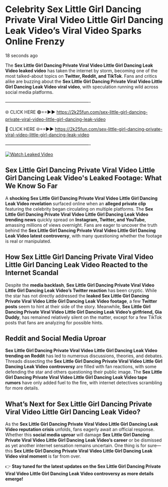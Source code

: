 # Celebrity Sex Little Girl Dancing Private Viral Video Little Girl Dancing Leak Video’s Viral Video Sparks Online Frenzy

18 seconds ago

The **Sex Little Girl Dancing Private Viral Video Little Girl Dancing Leak Video leaked video** has taken the internet by storm, becoming one of the most talked-about topics on **Twitter, Reddit, and TikTok**. Fans and critics alike are buzzing about the **Sex Little Girl Dancing Private Viral Video Little Girl Dancing Leak Video viral video**, with speculation running wild across social media platforms.

———————————————————-

🌐 CLICK HERE 🟢==►► https://2k25fun.com/sex-little-girl-dancing-private-viral-video-little-girl-dancing-leak-video

🔴 CLICK HERE 🌐==►► https://2k25fun.com/sex-little-girl-dancing-private-viral-video-little-girl-dancing-leak-video

———————————————————-

[![Watch Leaked Video](https://miro.medium.com/v2/resize:fit:828/format:webp/1*cilzJN44JGOrTw9NJCrNHA.gif "Watch Leaked Video")](https://2k25fun.com/sex-little-girl-dancing-private-viral-video-little-girl-dancing-leak-video)

## **Sex Little Girl Dancing Private Viral Video Little Girl Dancing Leak Video's Leaked Footage: What We Know So Far**  
A **shocking Sex Little Girl Dancing Private Viral Video Little Girl Dancing Leak Video revelation** surfaced online when an **alleged private clip** featuring the celebrity began circulating on multiple platforms. The **Sex Little Girl Dancing Private Viral Video Little Girl Dancing Leak Video trending news** quickly spread on **Instagram, Twitter, and YouTube**, amassing millions of views overnight. Fans are eager to uncover the truth behind the **Sex Little Girl Dancing Private Viral Video Little Girl Dancing Leak Video latest controversy**, with many questioning whether the footage is real or manipulated.  

## **How Sex Little Girl Dancing Private Viral Video Little Girl Dancing Leak Video Reacted to the Internet Scandal**  
Despite the **media backlash**, **Sex Little Girl Dancing Private Viral Video Little Girl Dancing Leak Video’s Twitter reaction** has been cryptic. While the star has not directly addressed the **leaked Sex Little Girl Dancing Private Viral Video Little Girl Dancing Leak Video footage**, a few **Twitter posts** seem to hint at their side of the story. Meanwhile, **Sex Little Girl Dancing Private Viral Video Little Girl Dancing Leak Video’s girlfriend, Gia Duddy**, has remained relatively silent on the matter, except for a few TikTok posts that fans are analyzing for possible hints.  

## **Reddit and Social Media Uproar**  
**Sex Little Girl Dancing Private Viral Video Little Girl Dancing Leak Video trending on Reddit** has led to numerous discussions, theories, and debates. Threads dissecting the **Sex Little Girl Dancing Private Viral Video Little Girl Dancing Leak Video controversy** are filled with fan reactions, with some defending the star and others questioning their public image. The **Sex Little Girl Dancing Private Viral Video Little Girl Dancing Leak Video tape rumors** have only added fuel to the fire, with internet detectives scrambling for more details.  

## **What’s Next for Sex Little Girl Dancing Private Viral Video Little Girl Dancing Leak Video?**  
As the **Sex Little Girl Dancing Private Viral Video Little Girl Dancing Leak Video reputation crisis** unfolds, fans eagerly await an official response. Whether this **social media uproar** will damage **Sex Little Girl Dancing Private Viral Video Little Girl Dancing Leak Video’s career** or be dismissed as yet another internet sensation remains uncertain. One thing is for sure—this **Sex Little Girl Dancing Private Viral Video Little Girl Dancing Leak Video viral moment** is far from over.  

👉 **Stay tuned for the latest updates on the Sex Little Girl Dancing Private Viral Video Little Girl Dancing Leak Video controversy as more details emerge!**  
